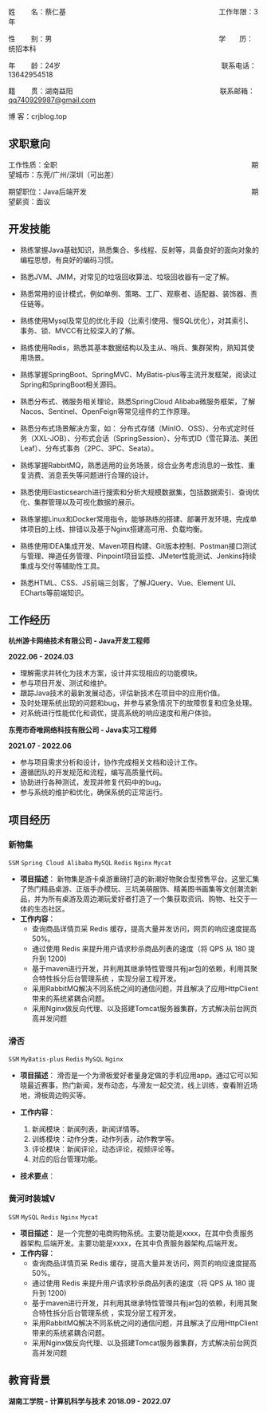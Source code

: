 

姓        名：蔡仁基                                                                              工作年限：3年

性        别：男                                                                                     学       历：统招本科

年        龄：24岁                                                                                  联系电话：13642954518

籍        贯：湖南益阳                                                                           联系邮箱：qq740929987@gmail.com

博        客：crjblog.top

## 求职意向

工作性质：全职                                                                                                   期望城市：东莞/广州/深圳（可出差）

期望职位：Java后端开发                                                                                    期望薪资：面议

## 开发技能

- 熟练掌握Java基础知识，熟悉集合、多线程、反射等，具备良好的面向对象的编程思想，有良好的编码习惯。
  
- 熟悉JVM、JMM，对常见的垃圾回收算法、垃圾回收器有一定了解。
  
- 熟悉常用的设计模式，例如单例、策略、工厂、观察者、适配器、装饰器、责任链等。
  
- 熟练使用Mysql及常见的优化手段（比索引使用、慢SQL优化），对其索引、事务、锁、MVCC有比较深入的了解。
  
- 熟练使用Redis，熟悉其基本数据结构以及主从、哨兵、集群架构，熟知其使用场景。

- 熟练掌握SpringBoot、SpringMVC、MyBatis-plus等主流开发框架，阅读过Spring和SpringBoot相关源码。
  
- 熟悉分布式、微服务相关理论，熟悉SpringCloud Alibaba微服务框架，了解Nacos、Sentinel、OpenFeign等常见组件的工作原理。
  
- 熟悉分布式场景解决方案，如：
  分布式存储（MinIO、OSS）、分布式定时任务（XXL-JOB）、分布式会话（SpringSession）、分布式ID（雪花算法、美团Leaf）、分布式事务（2PC、3PC、Seata）。
  
- 熟练掌握RabbitMQ，熟悉适用的业务场景，综合业务考虑消息的一致性、重复消费、消息丢失等问题进行合理的设计。
  
- 熟悉使用Elasticsearch进行搜索和分析大规模数据集，包括数据索引、查询优化、集群管理以及可视化数据的展示。

- 熟练掌握Linux和Docker常用指令，能够熟练的搭建、部署开发环境，完成单体项目的上线、排错以及基于Nginx搭建高可用、负载均衡。
  
- 熟练使用IDEA集成开发、Maven项目构建、Git版本控制、Postman接口测试与管理、禅道任务管理、Pinpoint项目监控、JMeter性能测试、Jenkins持续集成与交付等辅助性工具。

- 熟悉HTML、CSS、JS前端三剑客，了解JQuery、Vue、Element UI、ECharts等前端知识。

## 工作经历

**杭州游卡网络技术有限公司 - Java开发工程师**

**2022.06 - 2024.03**

- 理解需求并转化为技术方案，设计并实现相应的功能模块。
- 参与项目开发、测试和维护。
- 跟踪Java技术的最新发展动态，评估新技术在项目中的应用价值。
- 及时处理系统出现的问题和bug，并参与紧急情况下的故障恢复和应急处理。
- 对系统进行性能优化和调优，提高系统的响应速度和用户体验。


**东莞市奇唯网络科技有限公司  - Java实习工程师**

**2021.07 - 2022.06**

- 参与项目需求分析和设计，协作完成相关文档和设计工作。
- 遵循团队的开发规范和流程，编写高质量代码。
- 协助进行各种测试，发现并修复代码中的bug。
- 参与系统的维护和优化，确保系统的正常运行。


## 项目经历

### 新物集

`SSM` `Spring Cloud Alibaba` `MySQL` `Redis` `Nginx` `Mycat`

- **项目描述**：
    新物集是游卡桌游重磅打造的新潮好物聚合型预售平台。这里汇集了热门精品桌游、正版手办模玩、三坑美萌服饰、精美图书画集等文创潮流新品，并为所有桌游及周边潮玩爱好者打造了一个集获取资讯、购物、社交于一体的生态社区。
- **工作内容**：
  - 查询商品详情页采 Redis 缓存，提高大量并发访问，网页的响应速度提高50%。
  - 通过使用 Redis 来提升用户请求秒杀商品列表的速度（将 QPS 从 180 提升到 1200)
  - 基于maven进行开发，并利用其继承特性管理共有jar包的依赖，利用其聚合特性拆分后台管理系统 ，实现分层工程开发。
  - 采用RabbitMQ解决不同系统之间的通信问题，并且解决了应用HttpClient带来的系统紧耦合问题。
  - 采用Nginx做反向代理、以及搭建Tomcat服务器集群，方式解决前台网页高并发问题

### 滑否

`SSM` `MyBatis-plus` `Redis` `MySQL` `Nginx` 

- **项目描述**：
    滑否是一个为滑板爱好者量身定做的手机应用app。通过它可以知晓最近赛事，热门新闻，发布动态，与滑友一起交流，线上训练，查看附近场地，滑板周边购买等。

- **工作内容**：
  1. 新闻模块：新闻列表，新闻详情等。
  2. 训练模块：动作分类，动作列表，动作教学等。
  3. 评论模块：新闻评论，动态评论，视频评论等。
  4. 对应的后台管理功能。

- **技术要点**：
  


### 黄河时装城V

`SSM` `MySQL` `Redis` `Nginx` `Mycat`

- **项目描述**：
    是一个完整的电商购物系统。主要功能是xxxx，在其中负责服务器架构,后端开发。主要功能是xxxx，在其中负责服务器架构,后端开发。
- **工作内容**：
  - 查询商品详情页采 Redis 缓存，提高大量并发访问，网页的响应速度提高50%。
  - 通过使用 Redis 来提升用户请求秒杀商品列表的速度（将 QPS 从 180 提升到 1200)
  - 基于maven进行开发，并利用其继承特性管理共有jar包的依赖，利用其聚合特性拆分后台管理系统 ，实现分层工程开发。
  - 采用RabbitMQ解决不同系统之间的通信问题，并且解决了应用HttpClient带来的系统紧耦合问题。
  - 采用Nginx做反向代理、以及搭建Tomcat服务器集群，方式解决前台网页高并发问题


## 教育背景

**湖南工学院 - 计算机科学与技术**                                                                         **2018.09 - 2022.07**


